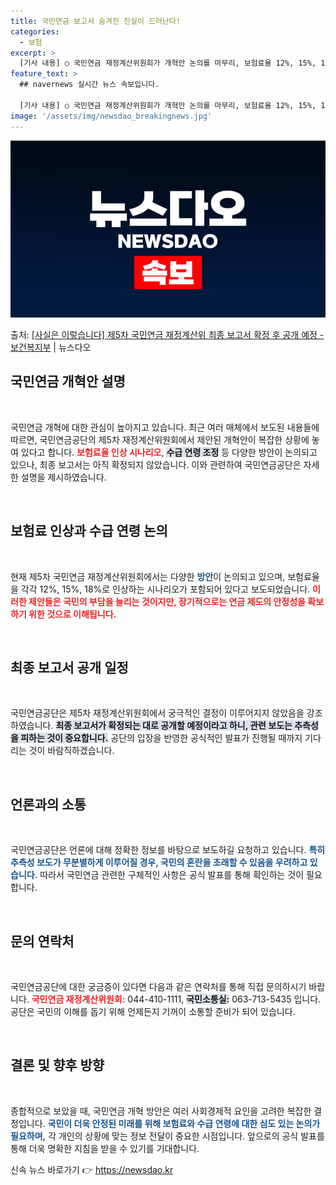 ```yaml
---
title: 국민연금 보고서 숨겨진 진실이 드러난다!
categories:
  - 보험
excerpt: >
  [기사 내용] ○ 국민연금 재정계산위원회가 개혁안 논의를 마무리, 보험료율 12%, 15%, 18%로 인상하…
feature_text: >
  ## navernews 실시간 뉴스 속보입니다.

  [기사 내용] ○ 국민연금 재정계산위원회가 개혁안 논의를 마무리, 보험료율 12%, 15%, 18%로 인상하…
image: '/assets/img/newsdao_breakingnews.jpg'
---
```


![뉴스다오 속보](/assets/img/newsdao_breakingnews.jpg)

<p>출처: <a href="https://newsdao.kr/1651" rel="dofollow">[사실은 이렇습니다] 제5차 국민연금 재정계산위 최종 보고서 확정 후 공개 예정 - 보건복지부</a> | 뉴스다오</p>

<h2 data-ke-size="size26">국민연금 개혁안 설명</h2>

<p data-ke-size="size16">&nbsp;</p>

국민연금 개혁에 대한 관심이 높아지고 있습니다. 최근 여러 매체에서 보도된 내용들에 따르면, 국민연금공단의 제5차 재정계산위원회에서 제안된 개혁안이 복잡한 상황에 놓여 있다고 합니다. <b><span style="color: #ee2323;">보험료율 인상 시나리오</span></b>, <b><span style="background-color: #21538527;">수급 연령 조정</span></b> 등 다양한 방안이 논의되고 있으나, 최종 보고서는 아직 확정되지 않았습니다. 이와 관련하여 국민연금공단은 자세한 설명을 제시하였습니다.

<p data-ke-size="size16">&nbsp;</p>

<h2 data-ke-size="size26">보험료 인상과 수급 연령 논의</h2>

<p data-ke-size="size16">&nbsp;</p>

현재 제5차 국민연금 재정계산위원회에서는 다양한 <b><span style="color: #1a5490;">방안</span></b>이 논의되고 있으며, 보험료율을 각각 12%, 15%, 18%로 인상하는 시나리오가 포함되어 있다고 보도되었습니다. <b><span style="color: #ee2323;">이러한 제안들은 국민의 부담을 늘리는 것이지만, 장기적으로는 연금 제도의 안정성을 확보하기 위한 것으로 이해됩니다.</span></b>

<p data-ke-size="size16">&nbsp;</p>

<h2 data-ke-size="size26">최종 보고서 공개 일정</h2>

<p data-ke-size="size16">&nbsp;</p>

국민연금공단은 제5차 재정계산위원회에서 궁극적인 결정이 이루어지지 않았음을 강조하였습니다. <b><span style="background-color: #21538527;">최종 보고서가 확정되는 대로 공개할 예정이라고 하니, 관련 보도는 추측성을 피하는 것이 중요합니다.</span></b> 공단의 입장을 반영한 공식적인 발표가 진행될 때까지 기다리는 것이 바람직하겠습니다.

<p data-ke-size="size16">&nbsp;</p>

<h2 data-ke-size="size26">언론과의 소통</h2>

<p data-ke-size="size16">&nbsp;</p>

국민연금공단은 언론에 대해 정확한 정보를 바탕으로 보도하길 요청하고 있습니다. <b><span style="color: #1a5490;">특히 추측성 보도가 무분별하게 이루어질 경우, 국민의 혼란을 초래할 수 있음을 우려하고 있습니다.</span></b> 따라서 국민연금 관련한 구체적인 사항은 공식 발표를 통해 확인하는 것이 필요합니다.

<p data-ke-size="size16">&nbsp;</p>

<h2 data-ke-size="size26">문의 연락처</h2>

<p data-ke-size="size16">&nbsp;</p>

국민연금공단에 대한 궁금증이 있다면 다음과 같은 연락처를 통해 직접 문의하시기 바랍니다. <b><span style="color: #ee2323;">국민연금 재정계산위원회:</span></b> 044-410-1111, <b><span style="background-color: #21538527;">국민소통실:</span></b> 063-713-5435 입니다. 공단은 국민의 이해를 돕기 위해 언제든지 기꺼이 소통할 준비가 되어 있습니다.

<p data-ke-size="size16">&nbsp;</p>

<h2 data-ke-size="size26">결론 및 향후 방향</h2>

<p data-ke-size="size16">&nbsp;</p>

종합적으로 보았을 때, 국민연금 개혁 방안은 여러 사회경제적 요인을 고려한 복잡한 결정입니다. <b><span style="color: #1a5490;">국민이 더욱 안정된 미래를 위해 보험료와 수급 연령에 대한 심도 있는 논의가 필요하며,</span></b> 각 개인의 상황에 맞는 정보 전달이 중요한 시점입니다. 앞으로의 공식 발표를 통해 더욱 명확한 지침을 받을 수 있기를 기대합니다. 

신속 뉴스 바로가기 👉 <a href="https://newsdao.kr" rel="dofollow">https://newsdao.kr</a>


